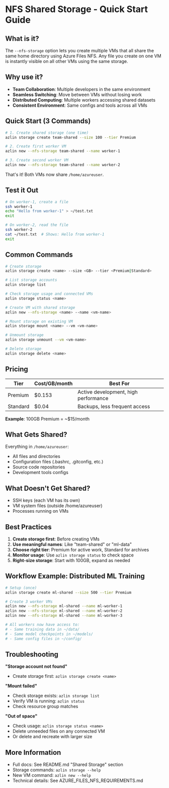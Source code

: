 # NFS Shared Storage - Quick Start Guide

## What is it?

The `--nfs-storage` option lets you create multiple VMs that all share the same home directory using Azure Files NFS. Any file you create on one VM is instantly visible on all other VMs using the same storage.

## Why use it?

- **Team Collaboration**: Multiple developers in the same environment
- **Seamless Switching**: Move between VMs without losing work
- **Distributed Computing**: Multiple workers accessing shared datasets
- **Consistent Environment**: Same configs and tools across all VMs

## Quick Start (3 Commands)

```bash
# 1. Create shared storage (one time)
azlin storage create team-shared --size 100 --tier Premium

# 2. Create first worker VM
azlin new --nfs-storage team-shared --name worker-1

# 3. Create second worker VM
azlin new --nfs-storage team-shared --name worker-2
```

That's it! Both VMs now share `/home/azureuser`.

## Test it Out

```bash
# On worker-1, create a file
ssh worker-1
echo "Hello from worker-1" > ~/test.txt
exit

# On worker-2, read the file
ssh worker-2
cat ~/test.txt  # Shows: Hello from worker-1
exit
```

## Common Commands

```bash
# Create storage
azlin storage create <name> --size <GB> --tier <Premium|Standard>

# List storage accounts
azlin storage list

# Check storage usage and connected VMs
azlin storage status <name>

# Create VM with shared storage
azlin new --nfs-storage <name> --name <vm-name>

# Mount storage on existing VM
azlin storage mount <name> --vm <vm-name>

# Unmount storage
azlin storage unmount --vm <vm-name>

# Delete storage
azlin storage delete <name>
```

## Pricing

| Tier | Cost/GB/month | Best For |
|------|---------------|----------|
| Premium | $0.153 | Active development, high performance |
| Standard | $0.04 | Backups, less frequent access |

**Example**: 100GB Premium = ~$15/month

## What Gets Shared?

Everything in `/home/azureuser`:
- All files and directories
- Configuration files (.bashrc, .gitconfig, etc.)
- Source code repositories
- Development tools configs

## What Doesn't Get Shared?

- SSH keys (each VM has its own)
- VM system files (outside /home/azureuser)
- Processes running on VMs

## Best Practices

1. **Create storage first**: Before creating VMs
2. **Use meaningful names**: Like "team-shared" or "ml-data"
3. **Choose right tier**: Premium for active work, Standard for archives
4. **Monitor usage**: Use `azlin storage status` to check space
5. **Right-size storage**: Start with 100GB, expand as needed

## Workflow Example: Distributed ML Training

```bash
# Setup (once)
azlin storage create ml-shared --size 500 --tier Premium

# Create 3 worker VMs
azlin new --nfs-storage ml-shared --name ml-worker-1
azlin new --nfs-storage ml-shared --name ml-worker-2
azlin new --nfs-storage ml-shared --name ml-worker-3

# All workers now have access to:
# - Same training data in ~/data/
# - Same model checkpoints in ~/models/
# - Same config files in ~/config/
```

## Troubleshooting

**"Storage account not found"**
- Create storage first: `azlin storage create <name>`

**"Mount failed"**
- Check storage exists: `azlin storage list`
- Verify VM is running: `azlin status`
- Check resource group matches

**"Out of space"**
- Check usage: `azlin storage status <name>`
- Delete unneeded files on any connected VM
- Or delete and recreate with larger size

## More Information

- Full docs: See README.md "Shared Storage" section
- Storage commands: `azlin storage --help`
- New VM command: `azlin new --help`
- Technical details: See AZURE_FILES_NFS_REQUIREMENTS.md
